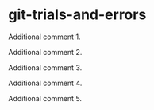 # git-trials-and-errors

Additional comment 1.

Additional comment 2.

Additional comment 3.

Additional comment 4.

Additional comment 5.